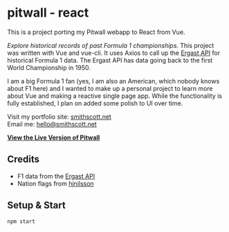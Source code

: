 # pitwall - react

This is a project porting my Pitwall webapp to React from Vue.

*Explore historical records of past Formula 1 championships.* This project was written with Vue and vue-cli. It uses Axios to call up the [Ergast API](https://ergast.com/mrd/) for historical Formula 1 data. The Ergast API has data going back to the first World Championship in 1950.

I am a big Formula 1 fan (yes, I am also an American, which nobody knows about F1 here) and I wanted to make up a personal project to learn more about Vue and making a reactive single page app. While the functionality is fully established, I plan on added some polish to UI over time. 

Visit my portfolio site: [smithscott.net](https://www.smithscott.net)  
Email me: [hello@smithscott.net](mailto:hello@smithscott.net)

**[View the Live Version of Pitwall](https://pitwall.netlify.com/)**

## Credits
- F1 data from the [Ergast API](https://ergast.com/mrd/)
- Nation flags from [hjnilsson](https://github.com/hjnilsson/country-flags)

## Setup & Start

```
npm start
```